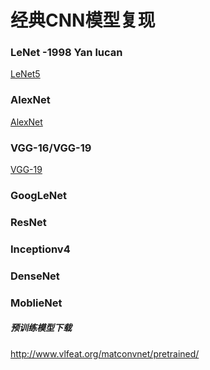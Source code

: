 # 经典CNN模型复现

### LeNet -1998 Yan lucan
[LeNet5](./LeNet5.py)
### AlexNet
[AlexNet](./AlexNet.py)
### VGG-16/VGG-19
[VGG-19](./VGG-19.py)
### GoogLeNet

### ResNet

### Inceptionv4

### DenseNet

### MoblieNet


##### 预训练模型下载
http://www.vlfeat.org/matconvnet/pretrained/